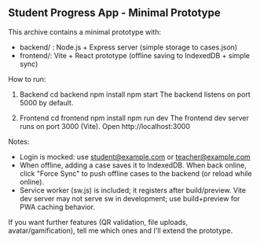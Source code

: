 Student Progress App - Minimal Prototype
----------------------------------------

This archive contains a minimal prototype with:
  - backend/ : Node.js + Express server (simple storage to cases.json)
  - frontend/: Vite + React prototype (offline saving to IndexedDB + simple sync)

How to run:

1) Backend
   cd backend
   npm install
   npm start
   The backend listens on port 5000 by default.

2) Frontend
   cd frontend
   npm install
   npm run dev
   The frontend dev server runs on port 3000 (Vite). Open http://localhost:3000

Notes:
- Login is mocked: use student@example.com or teacher@example.com
- When offline, adding a case saves it to IndexedDB. When back online, click "Force Sync" to push offline cases to the backend (or reload while online).
- Service worker (sw.js) is included; it registers after build/preview. Vite dev server may not serve sw in development; use build+preview for PWA caching behavior.

If you want further features (QR validation, file uploads, avatar/gamification), tell me which ones and I'll extend the prototype.

